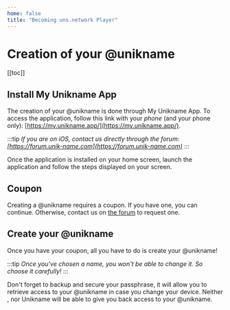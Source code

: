 ```yaml
---
home: false
title: "Becoming uns.network Player"
---
```


# Creation of your @unikname

[[toc]]

## Install My Unikname App

The creation of your @unikname is done through My Unikname App. To access the application, follow this link with your *phone* (and your phone only): [https://my.unikname.app/](https://my.unikname.app/).

:::tip
*If you are on iOS, contact us directly through the forum: [https://forum.unik-name.com](https://forum.unik-name.com)*
:::

Once the application is installed on your home screen, launch the application and follow the steps displayed on your screen.

## Coupon

Creating a @unikname requires a coupon. If you have one, you can continue. 
Otherwise, contact us on [the forum](https://forum.unik-name.com) to request one.

## Create your @unikname

Once you have your coupon, all you have to do is create your @unikname!

:::tip
*Once you've chosen a name, you won't be able to change it. So choose it carefully!*
:::

Don't forget to backup and secure your passphrase, it will allow you to retrieve access to your @unikname in case you change your device.
Neither <uns/>, nor Unikname will be able to give you back access to your @unikname.